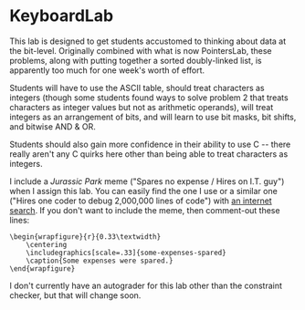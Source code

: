 # KeyboardLab

This lab is designed to get students accustomed to thinking about data at the
bit-level. Originally combined with what is now PointersLab, these problems,
along with putting together a sorted doubly-linked list, is apparently too
much for one week's worth of effort.

Students will have to use the ASCII table, should treat characters as integers
(though some students found ways to solve problem 2 that treats characters as
integer values but not as arithmetic operands), will treat integers as an
arrangement of bits, and will learn to use bit masks, bit shifts, and bitwise
AND & OR.

Students should also gain more confidence in their ability to use C -- there
really aren't any C quirks here other than being able to treat characters as
integers.

I include a *Jurassic Park* meme ("Spares no expense / Hires on I.T. guy") when
I assign this lab. You can easily find the one I use or a similar one ("Hires
one coder to debug 2,000,000 lines of code") with [an internet
search](https://www.google.com/search?q=spares+no+expense+hires+one+it+guy&tbm=isch). If you don't want to
include the meme, then comment-out these lines:
```
\begin{wrapfigure}{r}{0.33\textwidth}
    \centering
    \includegraphics[scale=.33]{some-expenses-spared}
    \caption{Some expenses were spared.}
\end{wrapfigure}
```

I don't currently have an autograder for this lab other than the constraint
checker, but that will change soon.
